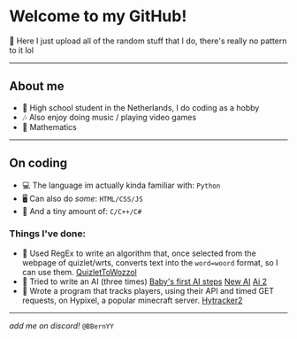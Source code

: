 # Welcome to my GitHub!
🤔 Here I just upload all of the random stuff that I do, there's really no pattern to it lol

---

## About me
- 🏫 High school student in the Netherlands, I do coding as a hobby
- 🎶 Also enjoy doing music / playing video games
- 🔭 Mathematics

---

## On coding
- 💻 The language im actually kinda familiar with: `Python`
- 🖥 Can also do *some*: `HTML/CSS/JS`
- 🤖 And a tiny amount of: `C/C++/C#`

### Things I've done:
- 💬 Used RegEx to write an algorithm that, once selected from the webpage of quizlet/wrts, converts text into the `word=woord` format, so I can use them. [QuizletToWozzol](bbernyy.github.io/QuizletToWozzol)
- 🤖 Tried to write an AI (three times) [Baby's first AI steps](https://github.com/BBernYY/baby-his-first-ai-steps) [New AI](https://github.com/BBernYY/newAI) [Ai 2](https://github.com/BBernYY/ai2)
- 🔎 Wrote a program that tracks players, using their API and timed GET requests, on Hypixel, a popular minecraft server. [Hytracker2](https://github.com/BBernYY/HyTracker2)

---

_add me on discord!_ `@BBernYY`
